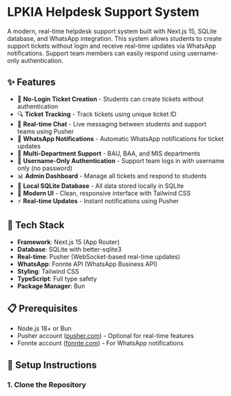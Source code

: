 # LPKIA Helpdesk Support System

A modern, real-time helpdesk support system built with Next.js 15, SQLite database, and WhatsApp integration. This system allows students to create support tickets without login and receive real-time updates via WhatsApp notifications. Support team members can easily respond using username-only authentication.

## ✨ Features

- 📝 **No-Login Ticket Creation** - Students can create tickets without authentication
- 🔍 **Ticket Tracking** - Track tickets using unique ticket ID
- 💬 **Real-time Chat** - Live messaging between students and support teams using Pusher
- 📱 **WhatsApp Notifications** - Automatic WhatsApp notifications for ticket updates
- 🏢 **Multi-Department Support** - BAU, BAA, and MIS departments
- 👤 **Username-Only Authentication** - Support team logs in with username only (no password)
- 📊 **Admin Dashboard** - Manage all tickets and respond to students
- 💾 **Local SQLite Database** - All data stored locally in SQLite
- 🎨 **Modern UI** - Clean, responsive interface with Tailwind CSS
- ⚡ **Real-time Updates** - Instant notifications using Pusher

## 🚀 Tech Stack

- **Framework**: Next.js 15 (App Router)
- **Database**: SQLite with better-sqlite3
- **Real-time**: Pusher (WebSocket-based real-time updates)
- **WhatsApp**: Fonnte API (WhatsApp Business API)
- **Styling**: Tailwind CSS
- **TypeScript**: Full type safety
- **Package Manager**: Bun

## 📋 Prerequisites

- Node.js 18+ or Bun
- Pusher account ([pusher.com](https://pusher.com)) - Optional for real-time features
- Fonnte account ([fonnte.com](https://fonnte.com)) - For WhatsApp notifications

## 🔧 Setup Instructions

### 1. Clone the Repository